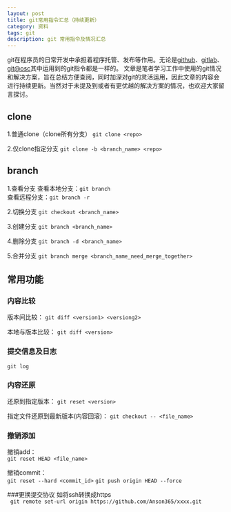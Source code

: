 ```yaml
---
layout: post
title: git常用指令汇总（持续更新）
category: 资料
tags: git
description: git 常用指令及情况汇总
---
```

git在程序员的日常开发中承担着程序托管、发布等作用。无论是[github](http://github.com)、[gitlab](https://about.gitlab.com/)、[git@osc](http://git.oschina.net/)其中运用到的git指令都是一样的。
文章是笔者学习工作中使用的git情况和解决方案，旨在总结方便查阅，同时加深对git的灵活运用，因此文章的内容会进行持续更新。当然对于未提及到或者有更优越的解决方案的情况，也欢迎大家留言探讨。
    
## clone 
1.普通clone（clone所有分支）
```git clone <repo>```

2.仅clone指定分支
```git clone -b <branch_name> <repo>```

## branch    
1.查看分支
查看本地分支：```git branch```   
查看远程分支：```git branch -r```

2.切换分支
```git checkout <branch_name>```

3.创建分支
```git branch <branch_name>```

4.删除分支
```git branch -d <branch_name>```

5.合并分支
```git branch merge <branch_name_need_merge_together>```

## 常用功能

### 内容比较
版本间比较：
```git diff <version1> <versiong2>```

本地与版本比较：
```git diff <version>```

### 提交信息及日志
```git log```

### 内容还原
还原到指定版本：
```git reset <version>```

指定文件还原到最新版本(内容回滚)：
```git checkout -- <file_name>```

### 撤销添加
撤销add：    
```git reset HEAD <file_name>```    

撤销commit：   
```git reset --hard <commit_id>```
```git push origin HEAD --force```

###更换提交协议 如将ssh转换成https   
``` git remote set-url origin https://github.com/Anson365/xxxx.git```
